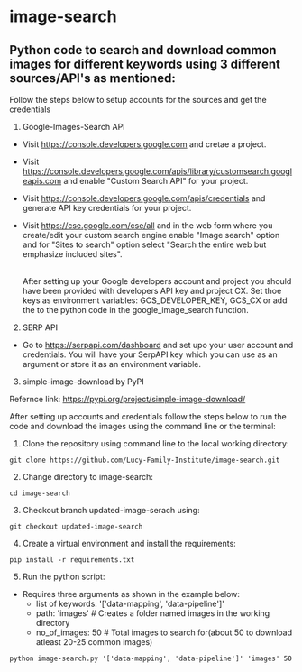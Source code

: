 # image-search

## Python code to search and download common images for different keywords using 3 different sources/API's as mentioned:

Follow the steps below to setup accounts for the sources and get the credentials
1. Google-Images-Search API

- Visit https://console.developers.google.com and cretae a project. <br>
- Visit https://console.developers.google.com/apis/library/customsearch.googleapis.com and enable "Custom Search API" for your project.<br>
- Visit https://console.developers.google.com/apis/credentials and generate API key credentials for your project.<br>
- Visit https://cse.google.com/cse/all and in the web form where you create/edit your custom search engine enable "Image search" option and for "Sites to search" option select "Search the entire web but emphasize included sites".<br><br>

  After setting up your Google developers account and project you should have been provided with developers API key and project CX. Set thoe keys as environment variables: GCS_DEVELOPER_KEY, GCS_CX or add the to the python code in the google_image_search function.

2. SERP API

- Go to https://serpapi.com/dashboard and set upo your user account and credentials. You will have your SerpAPI key which you can use as an argument or store it as an environment variable.

3. simple-image-download by PyPI

  Refernce link: https://pypi.org/project/simple-image-download/


  After setting up accounts and credentials follow the steps below to run the code and download the images using the command line or the terminal:


1. Clone the repository using command line to the local working directory:
```
git clone https://github.com/Lucy-Family-Institute/image-search.git
```

2. Change directory to image-search:
```
cd image-search
```

3. Checkout branch updated-image-serach using:
```
git checkout updated-image-search
```

4. Create a virtual environment and install the requirements:

```
pip install -r requirements.txt
```
5. Run the python script:
- Requires three arguments as shown in the example below:
  - list of keywords: '['data-mapping', 'data-pipeline']'
  - path: 'images' # Creates a folder named images in the working directory
  - no_of_images: 50 # Total images to search for(about 50 to download atleast 20-25 common images)

```
python image-search.py '['data-mapping', 'data-pipeline']' 'images' 50
```
